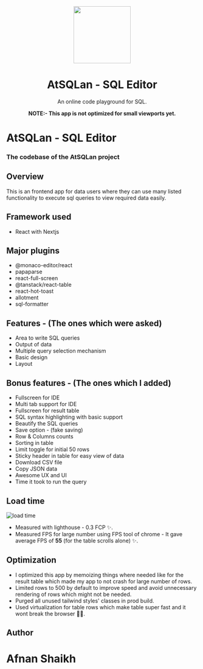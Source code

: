<div align="center">
  <img width="150px" src="https://atlan.com/img/atlan-blue.svg"/>
    <h1>AtSQLan - SQL Editor</h1>

  <p>An online code playground for SQL.</p>
  <p><b>NOTE:- This app is not optimized for small viewports yet.</b></p>
</div>

# AtSQLan - SQL Editor

### The codebase of the AtSQLan project

## Overview

This is an frontend app for data users where they can use many listed functionality to execute sql queries to view required data easily.

## Framework used

- React with Nextjs

## Major plugins

- @monaco-editor/react
- papaparse
- react-full-screen
- @tanstack/react-table
- react-hot-toast
- allotment
- sql-formatter

## Features - (The ones which were asked)

- Area to write SQL queries
- Output of data
- Multiple query selection mechanism
- Basic design
- Layout

## Bonus features - (The ones which I added)

- Fullscreen for IDE
- Multi tab support for IDE
- Fullscreen for result table
- SQL syntax highlighting with basic support
- Beautify the SQL queries
- Save option - (fake saving)
- Row & Columns counts
- Sorting in table
- Limit toggle for initial 50 rows
- Sticky header in table for easy view of data
- Download CSV file
- Copy JSON data
- Awesome UX and UI
- Time it took to run the query

## Load time

![load time](https://user-images.githubusercontent.com/48408572/193761132-df2a0cfe-3c8a-426d-97e2-d4388bd06b89.png)

- Measured with lighthouse - 0.3 FCP ✨.
- Measured FPS for large number using FPS tool of chrome - It gave average FPS of **55** (for the table scrolls alone) ✨.

## Optimization

- I optimized this app by memoizing things where needed like for the result table which made my app to not crash for large number of rows.
- Limited rows to 500 by default to improve speed and avoid unnecessary rendering of rows which might not be needed.
- Purged all unused tailwind styles' classes in prod build.
- Used virtualization for table rows which make table super fast and it wont break the browser 🚀✨.

## Author

# Afnan Shaikh
